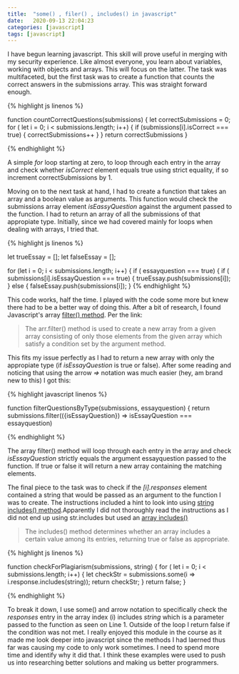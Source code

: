 ```yaml
---
title:  "some() , filer() , includes() in javascript"
date:   2020-09-13 22:04:23
categories: [javascript]
tags: [javascript]
---
```


I have begun learning javascript. This skill will prove useful in merging with my security experience. Like almost everyone, you learn about variables, working with objects and arrays. This will focus on the latter. The task was multifaceted, but the first task was to create a function that counts the correct answers in the submissions array. This was straight forward enough.

{% highlight js linenos %}

function countCorrectQuestions(submissions) {
  let correctSubmissions = 0;
  for ( let i = 0; i < submissions.length; i++) {
    if (submissions[i].isCorrect === true) {
      correctSubmissions++
    }
  }
  return correctSubmissions
}

{% endhighlight %}

A simple *for* loop starting at zero, to loop through each entry in the array and check whether *isCorrect* element equals true using strict equality, if so increment correctSubmissions by 1.

Moving on to the next task at hand, I had to create a function that takes an array and a boolean value as arguments. This function would check the submissions array element *isEassyQuestion* against the argument passed to the function. I had to return an array of all the submissions of that appropiate type. Initially, since we had covered mainly for loops when dealing with arrays, I tried that.

{% highlight js linenos %}

let trueEssay = [];
let falseEssay = [];


  for (let i = 0; i < submissions.length; i++) {
    if ( essayquestion === true) {
      if ( submissions[i].isEssayQuestion === true) {
        trueEssay.push(submissions[i]);
      } else {
        falseEssay.push(submissions[i]);
      }
{% endhighlight %}

This code works, half the time. I played with the code some more but knew there had to be a better way of doing this. After a bit of research, I found Javascript's array [filter() method](https://www.geeksforgeeks.org/javascript-array-filter-method/?ref=rp). Per the link:

> The arr.filter() method is used to create a new array from a given array consisting of only those elements from the given array which satisfy a condition set by the argument method.

This fits my issue perfectly as I had to return a new array with only the appropiate type (if *isEssayQuestion* is true or false). After some reading and noticing that using the arrow *=>* notation was much easier (hey, am brand new to this) I got this:

{% highlight javascript linenos %}

function filterQuestionsByType(submissions, essayquestion) {
 return submissions.filter(({isEssayQuestion}) => isEssayQuestion === essayquestion)

 {% endhighlight %}

 The array filter() method will loop through each entry in the array and check *isEssayQuestion* strictly equals the argument essayquestion passed to the function. If true or false it will return a new array containing the matching elements.

 The final piece to the task was to check if the *[i].responses* element contained a string that would be passed as an argument to the function I was to create. The instructions included a hint to look into using [string includes() method](https://developer.mozilla.org/en-US/docs/Web/JavaScript/Reference/Global_Objects/String/includes).Apparently I did not thoroughly read the instructions as I did not end up using str.includes but used an [array includes()](https://developer.mozilla.org/en-US/docs/Web/JavaScript/Reference/Global_Objects/Array/includes)

 > The includes() method determines whether an array includes a certain value among its entries, returning true or false as appropriate.


{% highlight js linenos %}

function checkForPlagiarism(submissions, string) {
  for ( let i = 0; i < submissions.length; i++) {
    let checkStr = submissions.some(i => i.response.includes(string));
    return checkStr;
  }
  return false;
}

{% endhighlight %}

To break it down, I use some() and arrow notation to specifically check the *responses* entry in the array index (i) includes *string* which is a parameter passed to the function as seen on Line 1. Outside of the loop I return false if the condition was not met. I really enjoyed this module in the course as it made me look deeper into javascript since the methods I had laerned thus far was causing my code to only work sometimes. I need to spend more time and identify why it did that. I think these examples were used to push us into researching better solutions and making us better programmers.
